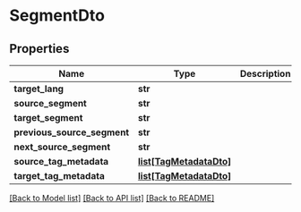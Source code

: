 # SegmentDto

## Properties
Name | Type | Description | Notes
------------ | ------------- | ------------- | -------------
**target_lang** | **str** |  | 
**source_segment** | **str** |  | 
**target_segment** | **str** |  | 
**previous_source_segment** | **str** |  | [optional] 
**next_source_segment** | **str** |  | [optional] 
**source_tag_metadata** | [**list[TagMetadataDto]**](TagMetadataDto.md) |  | [optional] 
**target_tag_metadata** | [**list[TagMetadataDto]**](TagMetadataDto.md) |  | [optional] 

[[Back to Model list]](../README.md#documentation-for-models) [[Back to API list]](../README.md#documentation-for-api-endpoints) [[Back to README]](../README.md)

